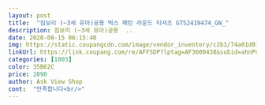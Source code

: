 ```yaml
---
layout: post 
title:  "짐보리 (~3세 유아)공용 벅스 패턴 라운드 티셔츠 GTS2419474_GN_" 
description: 짐보리 (~3세 유아)공용  ..
date: 2020-08-15 06:15:40 
img: https://static.coupangcdn.com/image/vendor_inventory/c2b1/74a01d01b9c215dc5d26d9c85e692909a5fc10997c3a79664f896ff438d5.jpg 
linkUrl: https://link.coupang.com/re/AFFSDP?lptag=AF3600438&subid=ahnPublicAsk&pageKey=299224503&itemId=942430753&vendorItemId=70436977194&traceid=V0-113-bdf8a90e56c54708 
categories: [1003] 
color: 35B62C 
price: 2890 
author: Ask View Shop 
cont:  "만족합니다<br/>" 
---
```

